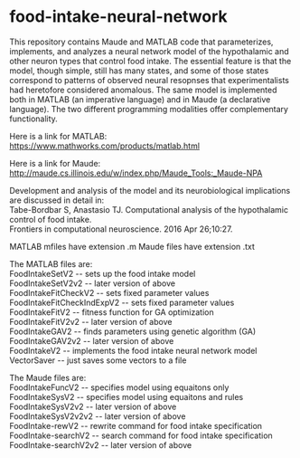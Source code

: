 # food-intake-neural-network
This repository contains Maude and MATLAB code that parameterizes, implements, and analyzes a neural network model of the hypothalamic and other neuron types that control food intake. The essential feature is that the model, though simple, still has many states, and some of those states correspond to patterns of observed neural resopnses that experimentalists had heretofore considered anomalous. The same model is implemented both in MATLAB (an imperative language) and in Maude (a declarative language). The two different programming modalities offer complementary functionality.   

Here is a link for MATLAB:
https://www.mathworks.com/products/matlab.html

Here is a link for Maude:
http://maude.cs.illinois.edu/w/index.php/Maude_Tools:_Maude-NPA

Development and analysis of the model and its neurobiological implications are discussed in detail in:  
Tabe-Bordbar S, Anastasio TJ. Computational analysis of the hypothalamic control of food intake.  
Frontiers in computational neuroscience. 2016 Apr 26;10:27.

MATLAB mfiles have extension .m
Maude files have extension .txt

The MATLAB files are:  
FoodIntakeSetV2 -- sets up the food intake model  
FoodIntakeSetV2v2 -- later version of above  
FoodIntakeFitCheckV2 -- sets fixed parameter values  
FoodIntakeFitCheckIndExpV2 -- sets fixed parameter values  
FoodIntakeFitV2 -- fitness function for GA optimization  
FoodIntakeFitV2v2 -- later version of above  
FoodIntakeGAV2 -- finds  parameters using genetic algorithm (GA)  
FoodIntakeGAV2v2 -- later version of above  
FoodIntakeV2 -- implements the food intake neural network model  
VectorSaver -- just saves some vectors to a file  

The Maude files are:  
FoodIntakeFuncV2 -- specifies model using equaitons only  
FoodIntakeSysV2 -- specifies model using equaitons and rules  
FoodIntakeSysV2v2 -- later version of above  
FoodIntakeSysV2v2v2 -- later version of above  
FoodIntake-rewV2 -- rewrite command for food intake specification  
FoodIntake-searchV2 -- search command for food intake specification  
FoodIntake-searchV2v2 -- later version of above  




 

